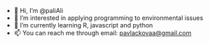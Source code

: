 - 👋 Hi, I’m @paliAli
- 👀 I’m interested in applying programming to environmental issues
- 🌱 I’m currently learning R, javascript and python
- 📫 You can reach me through email: pavlackovaa@gmail.com

<!---
paliAli/paliAli is a ✨ special ✨ repository because its `README.md` (this file) appears on your GitHub profile.
You can click the Preview link to take a look at your changes.
--->
